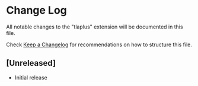# Change Log

All notable changes to the "tlaplus" extension will be documented in this file.

Check [Keep a Changelog](http://keepachangelog.com/) for recommendations on how to structure this file.

## [Unreleased]

- Initial release
